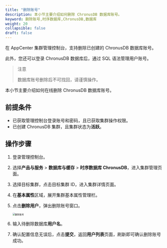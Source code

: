 ```yaml
---
title: "删除账号"
description: 本小节主要介绍如何删除 ChronusDB 数据库账号。 
keyword: 删除账号,时序数据库,ChronusDB,数据库 
weight: 20
collapsible: false
draft: false
---
```




在 AppCenter 集群管理控制台，支持删除已创建的 ChronusDB 数据库账号。

此外，您还可以登录 ChronusDB 数据库后，通过 SQL 语法管理用户账号。

> 注意
> 
> 数据库账号删除后不可找回，请谨慎操作。

本小节主要介绍如何在线删除 ChronusDB 数据库账号。

## 前提条件

- 已获取管理控制台登录账号和密码，且已获取集群操作权限。
- 已创建 ChronusDB 集群，且集群状态为**活跃**。

## 操作步骤

1. 登录管理控制台。
2. 选择**产品与服务** > **数据库与缓存** > **时序数据库 ChronusDB**，进入集群管理页面。
3. 选择目标集群，点击目标集群 ID，进入集群详情页面。
4. 在**基本属性**区域，展开集群基本属性管理栏。
5. 点击**删除用户**，弹出删除账号窗口。
   
   <img src="../../../_images/del_user.png" alt="删除账号" style="zoom:50%;" />

6. 输入待删除数据库**用户名**。
7. 确认配置信息无误后，点击**提交**，返回**用户列表**页面，刷新即可确认删除账号成功。
